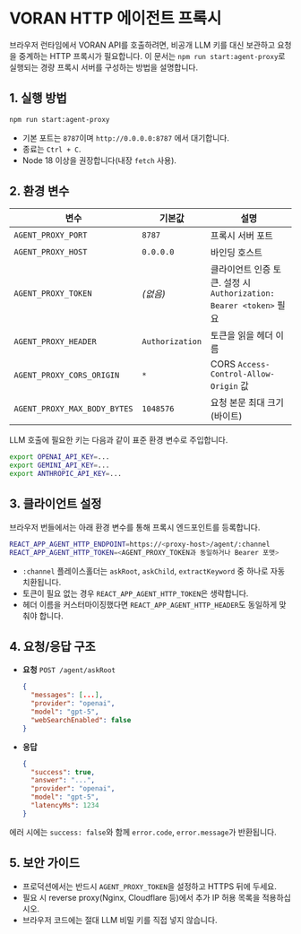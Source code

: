 # VORAN HTTP 에이전트 프록시

브라우저 런타임에서 VORAN API를 호출하려면, 비공개 LLM 키를 대신 보관하고 요청을 중계하는 HTTP 프록시가 필요합니다. 이 문서는 `npm run start:agent-proxy`로 실행되는 경량 프록시 서버를 구성하는 방법을 설명합니다.

## 1. 실행 방법

```bash
npm run start:agent-proxy
```

- 기본 포트는 `8787`이며 `http://0.0.0.0:8787` 에서 대기합니다.
- 종료는 `Ctrl + C`.
- Node 18 이상을 권장합니다(내장 `fetch` 사용).

## 2. 환경 변수

| 변수 | 기본값 | 설명 |
| --- | --- | --- |
| `AGENT_PROXY_PORT` | `8787` | 프록시 서버 포트 |
| `AGENT_PROXY_HOST` | `0.0.0.0` | 바인딩 호스트 |
| `AGENT_PROXY_TOKEN` | _(없음)_ | 클라이언트 인증 토큰. 설정 시 `Authorization: Bearer <token>` 필요 |
| `AGENT_PROXY_HEADER` | `Authorization` | 토큰을 읽을 헤더 이름 |
| `AGENT_PROXY_CORS_ORIGIN` | `*` | CORS `Access-Control-Allow-Origin` 값 |
| `AGENT_PROXY_MAX_BODY_BYTES` | `1048576` | 요청 본문 최대 크기(바이트) |

LLM 호출에 필요한 키는 다음과 같이 표준 환경 변수로 주입합니다.

```bash
export OPENAI_API_KEY=...
export GEMINI_API_KEY=...
export ANTHROPIC_API_KEY=...
```

## 3. 클라이언트 설정

브라우저 번들에서는 아래 환경 변수를 통해 프록시 엔드포인트를 등록합니다.

```bash
REACT_APP_AGENT_HTTP_ENDPOINT=https://<proxy-host>/agent/:channel
REACT_APP_AGENT_HTTP_TOKEN=<AGENT_PROXY_TOKEN과 동일하거나 Bearer 포맷>
```

- `:channel` 플레이스홀더는 `askRoot`, `askChild`, `extractKeyword` 중 하나로 자동 치환됩니다.
- 토큰이 필요 없는 경우 `REACT_APP_AGENT_HTTP_TOKEN`은 생략합니다.
- 헤더 이름을 커스터마이징했다면 `REACT_APP_AGENT_HTTP_HEADER`도 동일하게 맞춰야 합니다.

## 4. 요청/응답 구조

- **요청** `POST /agent/askRoot`
  ```json
  {
    "messages": [...],
    "provider": "openai",
    "model": "gpt-5",
    "webSearchEnabled": false
  }
  ```
- **응답**
  ```json
  {
    "success": true,
    "answer": "...",
    "provider": "openai",
    "model": "gpt-5",
    "latencyMs": 1234
  }
  ```

에러 시에는 `success: false`와 함께 `error.code`, `error.message`가 반환됩니다.

## 5. 보안 가이드

- 프로덕션에서는 반드시 `AGENT_PROXY_TOKEN`을 설정하고 HTTPS 뒤에 두세요.
- 필요 시 reverse proxy(Nginx, Cloudflare 등)에서 추가 IP 허용 목록을 적용하십시오.
- 브라우저 코드에는 절대 LLM 비밀 키를 직접 넣지 않습니다.
